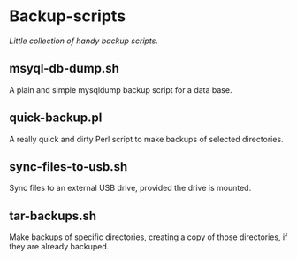 # Backup-scripts

_Little collection of handy backup scripts._

## msyql-db-dump.sh

A plain and simple mysqldump backup script for a data base.

## quick-backup.pl

A really quick and dirty Perl script to make backups of selected directories.

## sync-files-to-usb.sh

Sync files to an external USB drive, provided the drive is mounted.

## tar-backups.sh

Make backups of specific directories, creating a copy of those directories, if they are already backuped.

